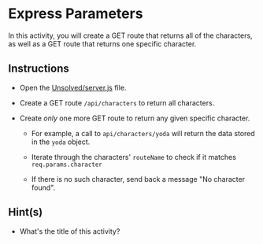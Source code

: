 # Express Parameters

In this activity, you will create a GET route that returns all of the characters, as well as a GET route that returns one specific character.

## Instructions

* Open the [Unsolved/server.js](Unsolved/server.js) file.

* Create a GET route `/api/characters` to return all characters. 

* Create _only_ one more GET route to return any given specific character. 

  * For example, a call to `api/characters/yoda` will return the data stored in the `yoda` object.

  * Iterate through the characters' `routeName` to check if it matches `req.params.character`

  * If there is no such character, send back a message "No character found". 

## Hint(s)

* What's the title of this activity? 